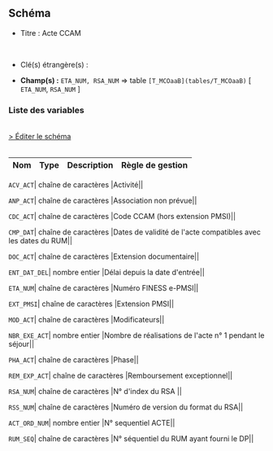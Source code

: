## Schéma


- Titre : Acte CCAM
<br />



- Clé(s) étrangère(s) : <br />

- **Champ(s) :** `ETA_NUM, RSA_NUM`
  => table `[T_MCOaaB](tables/T_MCOaaB)` [ `ETA_NUM`, `RSA_NUM` ]<br />

 
### Liste des variables
<br />
<div>
    <a href="https://gitlab.com/healthdatahub/applications-du-hdh/schema-snds/-/tree/master/schemas/PMSI MCO/T_MCOaaA.json"
       target="_blank" rel="noopener noreferrer">> Éditer le schéma</a>
</div>
<br />

Nom | Type | Description | Règle de gestion
-|-|-|-



`ACV_ACT`| chaîne de caractères |Activité||

`ANP_ACT`| chaîne de caractères |Association non prévue||

`CDC_ACT`| chaîne de caractères |Code CCAM (hors extension PMSI)||

`CMP_DAT`| chaîne de caractères |Dates de validité de l'acte compatibles avec les dates du RUM||

`DOC_ACT`| chaîne de caractères |Extension documentaire||

`ENT_DAT_DEL`| nombre entier |Délai depuis la date d'entrée||

`ETA_NUM`| chaîne de caractères |Numéro FINESS e-PMSI||

`EXT_PMSI`| chaîne de caractères |Extension PMSI||

`MOD_ACT`| chaîne de caractères |Modificateurs||

`NBR_EXE_ACT`| nombre entier |Nombre de réalisations de l'acte n° 1 pendant le séjour||

`PHA_ACT`| chaîne de caractères |Phase||

`REM_EXP_ACT`| chaîne de caractères |Remboursement exceptionnel||

`RSA_NUM`| chaîne de caractères |N° d'index du RSA ||

`RSS_NUM`| chaîne de caractères |Numéro de version du format du RSA||

`ACT_ORD_NUM`| nombre entier |N° sequentiel ACTE||

`RUM_SEQ`| chaîne de caractères |N° séquentiel du RUM ayant fourni le DP||
